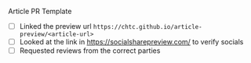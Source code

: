 Article PR Template

* [ ] Linked the preview url `https://chtc.github.io/article-preview/<article-url>`
* [ ] Looked at the link in https://socialsharepreview.com/ to verify socials
* [ ] Requested reviews from the correct parties
